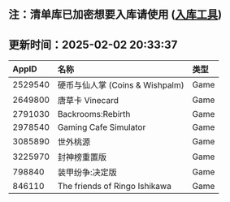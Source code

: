 ## 注：清单库已加密想要入库请使用 ([入库工具](https://github.com/BlankTMing/ManifestAutoUpdate/releases))

## 更新时间：2025-02-02 20:33:37
| AppID | 名称 | 类型  |
| :-------------------- | :----------------------------- | :----------- |
| 2529540 | 硬币与仙人掌 (Coins & Wishpalm)| Game |
| 2649800 | 唐草卡 Vinecard| Game |
| 2791030 | Backrooms:Rebirth| Game |
| 2978540 | Gaming Cafe Simulator| Game |
| 3085890 | 世外桃源| Game |
| 3225970 | 封神榜重置版| Game |
| 798840 | 装甲纷争:决定版| Game |
| 846110 | The friends of Ringo Ishikawa| Game |
